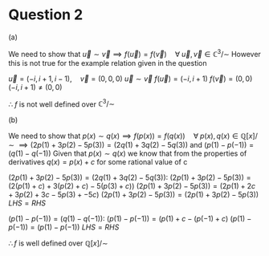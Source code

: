 # Question 2

(a)

We need to show that $\vec{u} \sim \vec{v} \implies f(\vec{u}) = f(\vec{v}) \quad \forall \; \vec{u}, \vec{v} \in \mathbb{C}^3/\sim$
However this is not true for the example relation given in the question

$\vec{u} = (-i, i + 1, i -1), \quad \vec{v} = (0,0,0)$ 
$\vec{u} \sim \vec{v}$
$f(\vec{u}) = (-i, i + 1)$
$f(\vec{v}) = (0,0)$
$(-i, i + 1) \neq (0,0)$

$\therefore \; f$ is not well defined over $\mathbb{C}^3/\sim$

(b)

We need to show that $p(x) \sim q(x) \implies f(p(x)) = f(q(x)) \quad \forall \; p(x), q(x) \in \mathbb{Q}[x]/\sim$
$\implies (2p(1) + 3p(2) - 5p(3)) = (2q(1) + 3q(2) - 5q(3)) \text{ and } (p(1) - p(-1)) = (q(1) - q(-1))$
Given that $p(x) \sim q(x)$ we know that from the properties of derivatives $q(x) = p(x) + c$ for some rational value of c 

$(2p(1) + 3p(2) - 5p(3)) = (2q(1) + 3q(2) - 5q(3))$:
$(2p(1) + 3p(2) - 5p(3)) = (2(p(1) + c) + 3(p(2) + c) - 5(p(3) + c))$
$(2p(1) + 3p(2) - 5p(3)) = (2p(1) + 2c + 3p(2) + 3c - 5p(3) + -5c)$
$(2p(1) + 3p(2) - 5p(3)) = (2p(1) + 3p(2) - 5p(3))$
$LHS = RHS$

$(p(1) - p(-1)) = (q(1) - q(-1))$:
$(p(1) - p(-1)) = (p(1) + c -(p(-1) + c)$
$(p(1) - p(-1)) = (p(1) - p(-1))$
$LHS = RHS$

$\therefore f$ is well defined over $\mathbb{Q}[x]/\sim$